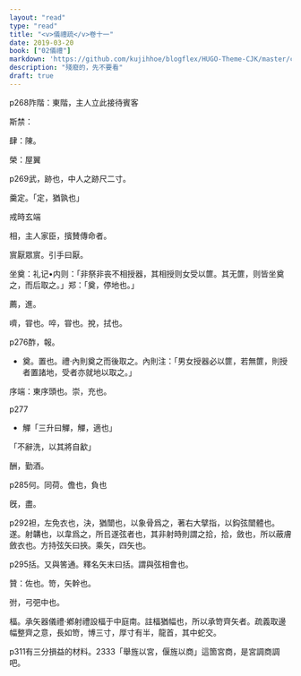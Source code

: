 ```yaml
---
layout: "read"
type: "read"
title: "<v>儀禮疏</v>卷十一"
date: 2019-03-20
book: ["02儀禮"]
markdown: 'https://github.com/kujihhoe/blogflex/HUGO-Theme-CJK/master/content/read/02-儀禮/011-卷十一.md'
description: "殘廢的，先不要看"
draft: true
---
```


p268阼階：東階，主人立此接待賓客

斯禁：

肆：陳。

榮：屋翼

p269武，跡也，中人之跡尺二寸。

羹定。「定，猶孰也」

戒時玄端

相，主人家臣，擯賛傳命者。

賔厭眾賔。引手曰厭。

坐奠：<v>礼记•内则</v>：「非祭非丧不相授器，其相授则女受以篚。其无篚，则皆坐奠之，而后取之。」郑：「奠，停地也。」

薦，進。

嚌，甞也。啐，甞也。挩，拭也。

p276酢，報。

- 奠。置也。<v>禮·內則</v>奠之而後取之。內則注：「男女授器必以篚，若無篚，則授者置諸地，受者亦就地以取之。」

序端：東序頭也。崇，充也。

p277

- 觶「三升曰觶，觶，適也」

「不辭洗，以其將自㱃」

酬，勤酒。

p285何。同荷。儋也，負也

旣，盡。

p292袒，左免衣也，決，猶闓也，以象骨爲之，著右大擘指，以鈎弦闓體也。遂。射韝也，以韋爲之，所㠯遂弦者也，其非射時則謂之拾，拾，斂也，所以蔽膚斂衣也。方持弦矢曰挾。乘矢，四矢也。

p295括。又與筈通。<v>釋名</v>矢末曰括。謂與弦相會也。

贊：佐也。笴，矢幹也。

弣，弓弝中也。

楅。承矢器<v>儀禮·鄕射禮</v>設楅于中庭南。<v>註</v>楅猶幅也，所以承笴齊矢者。<v>疏</v>義取邊幅整齊之意，長如笴，博三寸，厚寸有半，龍首，其中蛇交。

p311有三分損益的材料。2333「舉旌以宮，偃旌以商」這箇宮商，是宮調商調吧。
